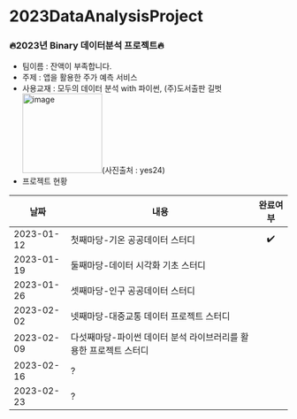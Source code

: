 # 2023DataAnalysisProject
### 🔥2023년 Binary 데이터분석 프로젝트🔥
* 팀이름 : 잔액이 부족합니다.
* 주제 : 앱을 활용한 주가 예측 서비스
* 사용교재 : 모두의 데이터 분석 with 파이썬, (주)도서출판 길벗   
<img width="144" alt="image" src="https://user-images.githubusercontent.com/97183032/211358578-e073e938-21f0-453d-8fbb-a61e0c109c0e.png">(사진출처 : yes24)   
* 프로젝트 현황      
      
|날짜|내용|완료여부|   
|------|---|:---:|   
|2023-01-12|첫째마당-기온 공공데이터 스터디|✔️|   
|2023-01-19|둘째마당-데이터 시각화 기초 스터디||   
|2023-01-26|셋째마당-인구 공공데이터 스터디||   
|2023-02-02|넷째마당-대중교통 데이터 프로젝트 스터디||   
|2023-02-09|다섯째마당-파이썬 데이터 분석 라이브러리를 활용한 프로젝트 스터디||   
|2023-02-16|?||   
|2023-02-23|?||   
